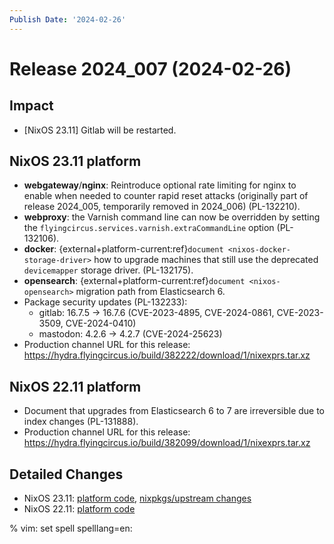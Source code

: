 ```yaml
---
Publish Date: '2024-02-26'
---
```


# Release 2024_007 (2024-02-26)

## Impact

- \[NixOS 23.11] Gitlab will be restarted.

## NixOS 23.11 platform

- **webgateway**/**nginx**: Reintroduce optional rate limiting for nginx to
  enable when needed to counter rapid reset attacks (originally part of
  release 2024_005, temporarily removed in 2024_006) (PL-132210).
- **webproxy**: the Varnish command line can now be overridden by setting the
  `flyingcircus.services.varnish.extraCommandLine` option (PL-132106).
- **docker**: {external+platform-current:ref}`document <nixos-docker-storage-driver>`
  how to upgrade machines that still use the deprecated `devicemapper` storage driver.
  (PL-132175).
- **opensearch**: {external+platform-current:ref}`document <nixos-opensearch>` migration path from Elasticsearch 6.
- Package security updates (PL-132233):
  - gitlab: 16.7.5 -> 16.7.6 (CVE-2023-4895, CVE-2024-0861, CVE-2023-3509, CVE-2024-0410)
  - mastodon: 4.2.6 -> 4.2.7 (CVE-2024-25623)
- Production channel URL for this release: https://hydra.flyingcircus.io/build/382222/download/1/nixexprs.tar.xz

## NixOS 22.11 platform

- Document that upgrades from Elasticsearch 6 to 7 are irreversible
  due to index changes (PL-131888).
- Production channel URL for this release: https://hydra.flyingcircus.io/build/382099/download/1/nixexprs.tar.xz

## Detailed Changes

- NixOS 23.11: [platform code](https://github.com/flyingcircusio/fc-nixos/compare/fc/r2024_006/23.11...ae525a85865f7b8b85d4141030c7c33a3b1e5a7d),
 [nixpkgs/upstream changes](https://github.com/flyingcircusio/nixpkgs/compare/6b5bfd4e08375ccb7aadb9e64b9391a89bb856e6...1500c3e4108bffa770168871073aa30132bef303)
- NixOS 22.11: [platform code](https://github.com/flyingcircusio/fc-nixos/compare/fc/r2024_006/22.11...ad94c71c7a0a8bb1253d616cade608baf133b4aa)

% vim: set spell spelllang=en:
